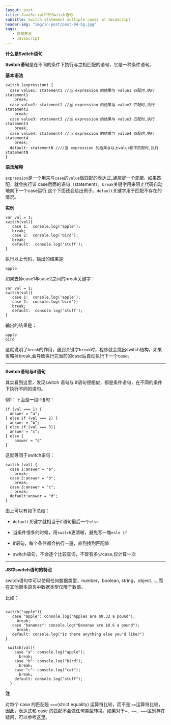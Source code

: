 ```yaml
---
layout: post
title: JavaScript中的Switch语句
subtitle: Switch statement multiple cases in JavaScript
header-img: "img/in-post/post-04-bg.jpg"
tags: 
   - 前端开发
   - JavaScript
---
```


**什么是Switch语句**

**Switch语句**是在不同的条件下执行与之相匹配的语句，它是一种条件语句。

**基本语法**

```
switch (expression) {
  case value1: statement1 //当 expression 的结果与 value1 匹配时,执行statement1
    break;
  case value2: statement2 //当 expression 的结果与 value2 匹配时,执行statement2
    break;
  case value3: statement3 //当 expression 的结果与 value3 匹配时,执行statement3
    break;
  case value4: statement4 //当 expression 的结果与 value4 匹配时,执行statement4
    break;
  default: statementN ////当 expression 的结果与以上value都不匹配时,执行statementN
}
```
**语法解释**

```expression```是一个用来与```case```的```value```做匹配的表达式,_通常是一个变量_。如果匹配，就会执行该 case后面的语句（statement）。```break```关键字用来阻止代码自动地向下一个case运行,这个下面还会给出例子。```default```关键字用于匹配不存在的情况。

**实例**

```
var val = 1;
switch(val){
   case 1:  console.log('apple');
   break;
   case 2:  console.log('bird');
   break;
   default:  console.log('stuff');
}
```
执行以上代码，输出的结果是:

```
apple
```
如果去掉case1与case2之间的break关键字：

```
var val = 1;
switch(val){
   case 1:  console.log('apple');
   case 2:  console.log('bird');
   break;
   default:  console.log('stuff');
}
```
输出的结果是：

```
apple
bird
```
这就说明了```break```的作用，遇到关键字```break```时，程序就会跳出switch结构，如果省略掉break,会导致执行完当前的case后自动执行下一个case。

-------

**Switch语句与if语句**

其实看到这里，发现switch 语句与 if语句很相似，都是条件语句，在不同的条件下执行不同的语句。

例1：下面是一段if语句：

```
if (val === 1) {
  answer = "a";
} else if (val === 2) {
  answer = "b";
} else if (val === 3){
  answer = "c";
} else {
	answer = "d"
}
```
这就等同于switch语句：

```
switch (val) {
  case 1:answer = "a";
    break;
  case 2:answer = "b";
    break;
  case 3:answer = "c";
    break;
  default:answer = "d";
}
```
由上可以有如下总结：

- ```default```关键字就相当于if语句最后一个```else```

- 当条件很多的时候，用```switch```更清晰，避免写一堆```esle if```

- if语句，每个条件都会执行一遍，直到找到匹配值

- switch语句，不会逐个比较查询，不管有多少case,仅计算一次

------

**JS中switch语句的特点**

switch语句中可以使用任何数据类型，number，boolean, string，object.....,而在其他很多语言中数据类型仅限于数值。

比如：

```

switch("apple"){
   case "apple": console.log("Apples are $0.32 a pound");
	 break;
   case "bananas": console.log("Bananas are $0.6 a pound");
	 break;
   default: console.log("Is there anything else you'd like?")
}

 switch(val){
    case "a": console.log("apple");
      break;
    case "b": console.log("bird");
      break;
    case "c": console.log("cat");
      break;
    default: console.log("stuff");
  }
```



**注**

对每个 case 的匹配是 ```===```(strict equality) 运算符比较，而不是 ```==```运算符比较，因此，表达式和 case 的匹配不会做任何类型转换。如果对于```=```、```==```、```===```区别存在疑问，可以参考[这里](http://linglinyp.com/2017/04/20/Comparison-Operators.html)。
